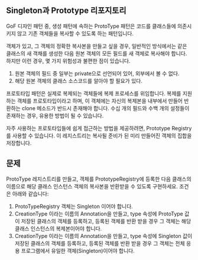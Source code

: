 Singleton과 Prototype 리포지토리
---

GoF 디자인 패턴 중, 생성 패턴에 속하는 ProtoType 패턴은 코드를 클래스들에 의존시키지 않고 기존 객체들을 복사할 수 있도록 하는 패턴입니다.

객체가 있고, 그 객체의 정확한 복사본을 만들고 싶을 경우, 일반적인 방식에서는 같은 클래스의 새 객채를 생성한 다음 원본 객체의 모든 필드를 새 객체로 복사해야 합니다. 하지만 이런 경우, 몇 가지 위험성과 불편한 점이 있습니다.

1. 원본 객체의 필드 중 일부는 private으로 선언되어 있어, 외부에서 볼 수 없다.
2. 해당 원본 객체의 클래스 소스코드를 알아야 할 필요가 있다.

프로토타입 패턴은 실제로 복제되는 객체들에 복제 프로세스를 위임합니다. 복제를 지원하는 객체를 프로토타입이라고 하며, 이 객체에는 자신의 복제본을 내부에서 만들어 반환하는 clone 메소드가 반드시 존재해야 합니다. 수십 개의 필드와 수백 개의 설정들이 존재하는 경우, 유용한 방법이 될 수 있습니다.


자주 사용하는 프로토타입들에 쉽게 접근하는 방법을 제공하려면, Prototype Registry를 사용할 수 있습니다. 이 레지스트리는 복사될 준비가 된 미리 만들어진 객체의 집합을 저장합니다.



문제
---

ProtoType 레지스트리를 만들고, 객체를 PrototypeRegistry에 등록한 다음 클래스의 이름으로 해당 클래스 인스턴스 객체의 복사본을 반환받을 수 있도록 구현하세요. 조건은 아래와 같습니다:

1. ProtoTypeRegistry 객체는 Singleton 이어야 합니다.
2. CreationType 이라는 이름의 Annotation을 만들고, type 속성에 ProtoType 값이 저장된 클래스의 객체를 등록하고, 등록된 객체를 반환 받을 경우 그 객체는 해당 클래스 인스턴스의 복제본이어야 합니다.
3. CreationType 이라는 이름의 Annotation을 만들고, type 속성에 Singleton 값이 저장된 클래스의 객체를 등록하고, 등록된 객체를 반환 받을 경우 그 객체는 전체 응용 프로그램에서 유일한 객체(Singleton)이어야 합니다.

